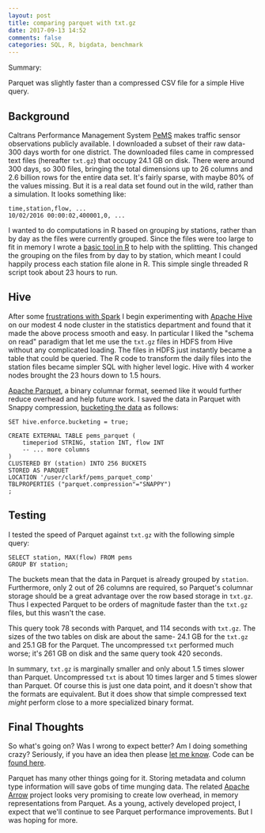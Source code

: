 ```yaml
---
layout: post
title: comparing parquet with txt.gz
date: 2017-09-13 14:52
comments: false
categories: SQL, R, bigdata, benchmark
---
```


Summary:

Parquet was slightly faster than a compressed CSV file for a simple
Hive query.

## Background

Caltrans Performance Management System [PeMS](http://pems.dot.ca.gov/)
makes traffic sensor observations publicly available.  I downloaded a
subset of their raw data- 300 days worth for one district. The downloaded
files came in compressed text files (hereafter `txt.gz`) that occupy 24.1
GB on disk. There were around 300 days, so 300 files, bringing the total
dimensions up to 26 columns and 2.6 billion rows for the entire data set.
It's fairly sparse, with maybe 80% of the values missing. But it is a real
data set found out in the wild, rather than a simulation.  It looks
something like:

```
time,station,flow, ...
10/02/2016 00:00:02,400001,0, ...
```

I wanted to do computations in R based on grouping by stations, rather than
by day as the files were currently grouped. Since the files were too large
to fit in memory I wrote a [basic
tool in R](https://gist.github.com/clarkfitzg/572037415c5150da143ae6bd0220c799)
to help with the splitting. This changed the grouping on the files from
by day to by station, which meant I could happily process each station file
alone in R. This simple single threaded R script took about 23 hours to run.

## Hive

After some [frustrations with
Spark](https://github.com/clarkfitzg/phd_research/blob/master/hadoop/notes.md)
I begin experimenting with [Apache Hive](https://hive.apache.org/) on our
modest 4 node cluster in the statistics department and
found that it made the above process smooth and easy. In particular I liked
the "schema on read" paradigm that let me use the `txt.gz` files in HDFS
from Hive without any complicated loading. The files in HDFS just instantly became
a table that could be queried. The R code to transform the daily files into the station files
became simpler SQL with higher level logic. Hive with 4 worker nodes
brought the 23 hours down to 1.5 hours.

[Apache Parquet](https://parquet.apache.org/), a binary columnar format,
seemed like it would further reduce overhead and help future work. I saved the data in
Parquet with Snappy compression, [bucketing the
data](https://cwiki.apache.org/confluence/display/Hive/LanguageManual+DDL+BucketedTables) as follows:

```{SQL}
SET hive.enforce.bucketing = true;

CREATE EXTERNAL TABLE pems_parquet (
    timeperiod STRING, station INT, flow INT
    -- ... more columns
)
CLUSTERED BY (station) INTO 256 BUCKETS
STORED AS PARQUET
LOCATION '/user/clarkf/pems_parquet_comp'
TBLPROPERTIES ("parquet.compression"="SNAPPY")
;
```

## Testing

I tested the speed of Parquet against `txt.gz` with the following
simple query:

```{SQL}
SELECT station, MAX(flow) FROM pems
GROUP BY station;
```

The buckets mean that the data in Parquet is already grouped by `station`.
Furthermore, only 2 out of 26 columns are required, so Parquet's columnar
storage should be a great advantage over the row based storage in `txt.gz`.
Thus I expected Parquet to be orders of magnitude faster than the `txt.gz`
files, but this wasn't the case.

This query took 78 seconds with Parquet, and 114 seconds with `txt.gz`.
The sizes of the two tables on disk are about the same- 24.1 GB for the
`txt.gz` and 25.1 GB for the Parquet. The uncompressed `txt` performed much
worse; it's 261 GB on disk and the same query took 420 seconds. 

In summary, `txt.gz` is marginally smaller and only about 1.5 times slower
than Parquet.  Uncompressed `txt` is about 10 times larger and 5 times
slower than Parquet.  Of course this is just one data point, and it doesn't
show that the formats are equivalent. But it does show that simple
compressed text _might_ perform close to a more specialized binary format.

## Final Thoughts

So what's going on? Was I wrong to expect better? Am I doing something
crazy? Seriously, if you have
an idea then please [let me know](https://twitter.com/clarkfitzg).
Code can be [found
here](https://github.com/clarkfitzg/phd_research/tree/master/hadoop).

Parquet has many other things going for it. Storing metadata and column
type information will save gobs of time munging data. The related [Apache
Arrow](https://arrow.apache.org/) project looks very promising to create
low overhead, in memory representations from Parquet. As a young, actively
developed project, I expect that we'll continue to see Parquet performance
improvements. But I was hoping for more.
